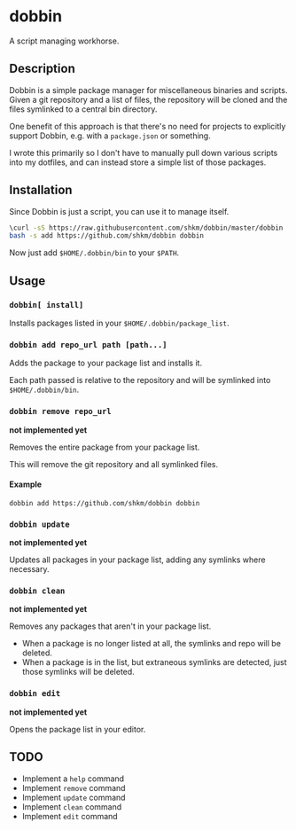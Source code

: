 # dobbin
A script managing workhorse.

## Description
Dobbin is a simple package manager for miscellaneous binaries and scripts. Given a git repository and a list of files, the repository will be cloned and the files symlinked to a central bin directory.

One benefit of this approach is that there's no need for projects to explicitly support Dobbin, e.g. with a `package.json` or something.

I wrote this primarily so I don't have to manually pull down various scripts into my dotfiles, and can instead store a simple list of those packages.

## Installation
Since Dobbin is just a script, you can use it to manage itself.

```sh
\curl -sS https://raw.githubusercontent.com/shkm/dobbin/master/dobbin | \
bash -s add https://github.com/shkm/dobbin dobbin
```

Now just add `$HOME/.dobbin/bin` to your `$PATH`.

## Usage

### `dobbin[ install]`
Installs packages listed in your `$HOME/.dobbin/package_list`.

### `dobbin add repo_url path [path...]`
Adds the package to your package list and installs it.

Each path passed is relative to the repository and will be symlinked into `$HOME/.dobbin/bin`.

### `dobbin remove repo_url`
__not implemented yet__

Removes the entire package from your package list.

This will remove the git repository and all symlinked files.

#### Example
`dobbin add https://github.com/shkm/dobbin dobbin`

### `dobbin update`
__not implemented yet__

Updates all packages in your package list, adding any symlinks where necessary.

### `dobbin clean`
__not implemented yet__

Removes any packages that aren't in your package list.

- When a package is no longer listed at all, the symlinks and repo will be deleted.
- When a package is in the list, but extraneous symlinks are detected, just those symlinks will be deleted.

### `dobbin edit`
__not implemented yet__

Opens the package list in your editor.

## TODO
- Implement a `help` command
- Implement `remove` command
- Implement `update` command
- Implement `clean` command
- Implement `edit` command
